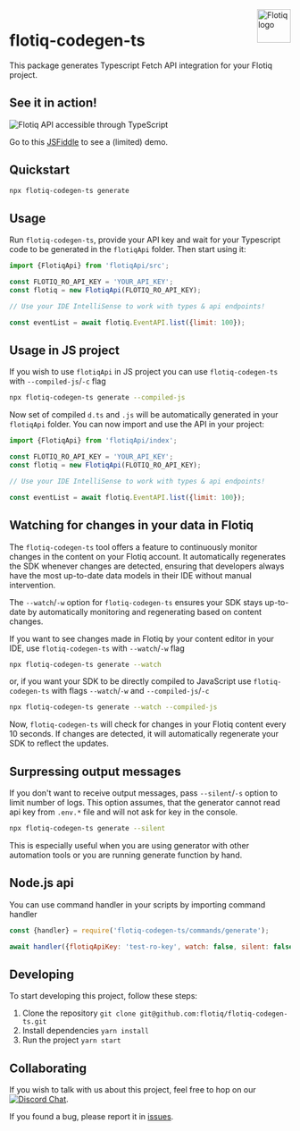 <a href="https://flotiq.com/">
    <img src="https://editor.flotiq.com/fonts/fq-logo.svg" alt="Flotiq logo" title="Flotiq" align="right" height="60" />
</a>


flotiq-codegen-ts
=================

This package generates Typescript Fetch API integration for your Flotiq project.

## See it in action!

![Flotiq API accessible through TypeScript](./.images/flotiq-typescript-intellisense-2.gif)

Go to this [JSFiddle](https://jsfiddle.net/o5rafnpw/1/) to see a (limited) demo.

## Quickstart

```bash
npx flotiq-codegen-ts generate
```

## Usage

Run `flotiq-codegen-ts`, provide your API key and wait for your Typescript code to be generated in the `flotiqApi`
folder.
Then start using it:

```javascript
import {FlotiqApi} from 'flotiqApi/src';

const FLOTIQ_RO_API_KEY = 'YOUR_API_KEY';
const flotiq = new FlotiqApi(FLOTIQ_RO_API_KEY);

// Use your IDE IntelliSense to work with types & api endpoints!

const eventList = await flotiq.EventAPI.list({limit: 100});
```

## Usage in JS project

If you wish to use `flotiqApi` in JS project you can use `flotiq-codegen-ts` with `--compiled-js`/`-c` flag

```bash
npx flotiq-codegen-ts generate --compiled-js
```

Now set of compiled `d.ts` and `.js` will be automatically generated in your `flotiqApi` folder.
You can now import and use the API in your project:

```javascript
import {FlotiqApi} from 'flotiqApi/index';

const FLOTIQ_RO_API_KEY = 'YOUR_API_KEY';
const flotiq = new FlotiqApi(FLOTIQ_RO_API_KEY);

// Use your IDE IntelliSense to work with types & api endpoints!

const eventList = await flotiq.EventAPI.list({limit: 100});
```

## Watching for changes in your data in Flotiq

The `flotiq-codegen-ts` tool offers a feature to continuously monitor changes in the content on your Flotiq account. It
automatically regenerates the SDK whenever changes are detected, ensuring that developers always have the most
up-to-date data models in their IDE without manual intervention.

The `--watch`/`-w` option for `flotiq-codegen-ts` ensures your SDK stays up-to-date by automatically monitoring and regenerating
based on content changes.

If you want to see changes made in Flotiq by your content editor in your IDE, use `flotiq-codegen-ts` with `--watch`/`-w`
flag

```bash
npx flotiq-codegen-ts generate --watch
```

or, if you want your SDK to be directly compiled to JavaScript use `flotiq-codegen-ts` with flags  `--watch`/`-w`
and `--compiled-js`/`-c`

```bash
npx flotiq-codegen-ts generate --watch --compiled-js
```

Now, `flotiq-codegen-ts` will check for changes in your Flotiq content every 10 seconds. If changes are detected, it will
automatically regenerate your SDK to reflect the updates.

## Surpressing output messages

If you don't want to receive output messages, pass `--silent`/`-s` option to limit number of logs. This option assumes, that the generator cannot read api key from `.env.*` file and will not ask for key in the console.

```bash
npx flotiq-codegen-ts generate --silent
```

This is especially useful when you are using generator with other automation tools or you are running generate function by hand.

## Node.js api

You can use command handler in your scripts by importing command handler

```javascript
const {handler} = require('flotiq-codegen-ts/commands/generate');

await handler({flotiqApiKey: 'test-ro-key', watch: false, silent: false, compiledJs: false});
```

## Developing

To start developing this project, follow these steps:

1. Clone the repository `git clone git@github.com:flotiq/flotiq-codegen-ts.git`
2. Install dependencies `yarn install`
3. Run the project `yarn start`

## Collaborating

If you wish to talk with us about this project, feel free to hop on
our [![Discord Chat](https://img.shields.io/discord/682699728454025410.svg)](https://discord.gg/FwXcHnX).

If you found a bug, please report it in [issues](https://github.com/flotiq/flotiq-codegen-ts).
